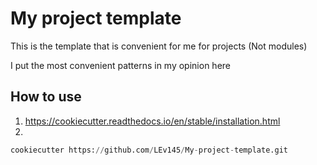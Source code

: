 # My project template

This is the template that is convenient for me for projects (Not modules)

I put the most convenient patterns in my opinion here

## How to use

1) https://cookiecutter.readthedocs.io/en/stable/installation.html
2)
```py
cookiecutter https://github.com/LEv145/My-project-template.git
```
